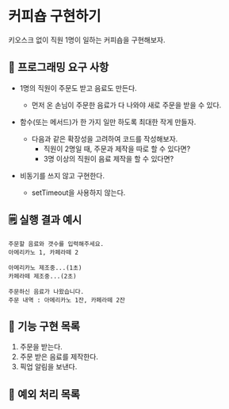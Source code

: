 # 커피숍 구현하기

키오스크 없이 직원 1명이 일하는 커피숍을 구현해보자.

## 🎯 프로그래밍 요구 사항

- 1명의 직원이 주문도 받고 음료도 만든다.

  - 먼저 온 손님이 주문한 음료가 다 나와야 새로 주문을 받을 수 있다.

- 함수(또는 메서드)가 한 가지 일만 하도록 최대한 작게 만들자.

  - 다음과 같은 확장성을 고려하여 코드를 작성해보자.
    - 직원이 2명일 때, 주문과 제작을 따로 할 수 있다면?
    - 3명 이상의 직원이 음료 제작을 할 수 있다면?

- 비동기를 쓰지 않고 구현한다.
  - setTimeout을 사용하지 않는다.

## 🗒️ 실행 결과 예시

```text
주문할 음료와 갯수를 입력해주세요.
아메리카노 1, 카페라떼 2

아메리카노 제조중...(1초)
카페라떼 제조중...(2초)

주문하신 음료가 나왔습니다.
주문 내역 : 아메리카노 1잔, 카페라떼 2잔
```

## 🚀 기능 구현 목록

1. 주문을 받는다.
2. 주문 받은 음료를 제작한다.
3. 픽업 알림을 보낸다.

## 🚨 예외 처리 목록
